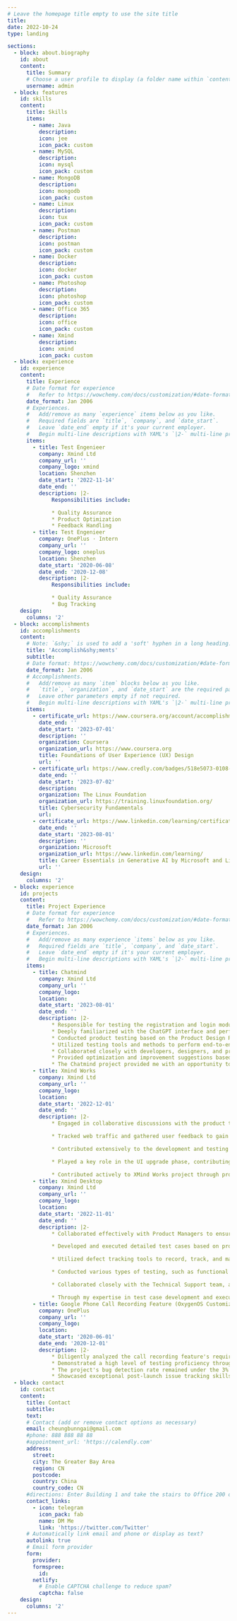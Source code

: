 ```yaml
---
# Leave the homepage title empty to use the site title
title:
date: 2022-10-24
type: landing

sections:
  - block: about.biography
    id: about
    content:
      title: Summary
      # Choose a user profile to display (a folder name within `content/authors/`)
      username: admin
  - block: features
    id: skills
    content:
      title: Skills
      items:
        - name: Java
          description: 
          icon: jee
          icon_pack: custom
        - name: MySQL
          description: 
          icon: mysql
          icon_pack: custom
        - name: MongoDB
          description: 
          icon: mongodb
          icon_pack: custom
        - name: Linux
          description: 
          icon: tux
          icon_pack: custom
        - name: Postman
          description: 
          icon: postman
          icon_pack: custom
        - name: Docker
          description: 
          icon: docker
          icon_pack: custom
        - name: Photoshop
          description: 
          icon: photoshop
          icon_pack: custom
        - name: Office 365
          description: 
          icon: office
          icon_pack: custom
        - name: Xmind
          description: 
          icon: xmind
          icon_pack: custom
  - block: experience
    id: experience
    content:
      title: Experience
      # Date format for experience
      #   Refer to https://wowchemy.com/docs/customization/#date-format
      date_format: Jan 2006
      # Experiences.
      #   Add/remove as many `experience` items below as you like.
      #   Required fields are `title`, `company`, and `date_start`.
      #   Leave `date_end` empty if it's your current employer.
      #   Begin multi-line descriptions with YAML's `|2-` multi-line prefix.
      items:
        - title: Test Engenieer
          company: Xmind Ltd
          company_url: ''
          company_logo: xmind
          location: Shenzhen
          date_start: '2022-11-14'
          date_end: ''
          description: |2-
              Responsibilities include:

              * Quality Assurance
              * Product Optimization
              * Feedback Handling
        - title: Test Engenieer
          company: OnePlus · Intern
          company_url: ''
          company_logo: oneplus
          location: Shenzhen
          date_start: '2020-06-08'
          date_end: '2020-12-08'
          description: |2-
              Responsibilities include:

              * Quality Assurance
              * Bug Tracking
    design:
      columns: '2'
  - block: accomplishments
    id: accomplishments
    content:
      # Note: `&shy;` is used to add a 'soft' hyphen in a long heading.
      title: 'Accomplish&shy;ments'
      subtitle:
      # Date format: https://wowchemy.com/docs/customization/#date-format
      date_format: Jan 2006
      # Accomplishments.
      #   Add/remove as many `item` blocks below as you like.
      #   `title`, `organization`, and `date_start` are the required parameters.
      #   Leave other parameters empty if not required.
      #   Begin multi-line descriptions with YAML's `|2-` multi-line prefix.
      items:
        - certificate_url: https://www.coursera.org/account/accomplishments/certificate/26Z62CSLEFNX
          date_end: ''
          date_start: '2023-07-01'
          description: ''
          organization: Coursera
          organization_url: https://www.coursera.org
          title: Foundations of User Experience (UX) Design
          url: ''
        - certificate_url: https://www.credly.com/badges/518e5073-0108-4e73-994b-790d1ed2126b/linked_in_profile
          date_end: ''
          date_start: '2023-07-02'
          description: 
          organization: The Linux Foundation
          organization_url: https://training.linuxfoundation.org/
          title: Cybersecurity Fundamentals
          url: 
        - certificate_url: https://www.linkedin.com/learning/certificates/8d44a5b7958748e8caacb936d3f5dab4f5f7ddf975dec745c7b00f8f7913589e?lipi=urn%3Ali%3Apage%3Ad_flagship3_profile_view_base%3BQfia4dCnTK%2BhyMc2OzJfFA%3D%3D
          date_end: ''
          date_start: '2023-08-01'
          description: ''
          organization: Microsoft
          organization_url: https://www.linkedin.com/learning/
          title: Career Essentials in Generative AI by Microsoft and LinkedIn
          url: ''
    design:
      columns: '2'
  - block: experience
    id: projects
    content:
      title: Project Experience
      # Date format for experience
      #   Refer to https://wowchemy.com/docs/customization/#date-format
      date_format: Jan 2006
      # Experiences.
      #   Add/remove as many experience `items` below as you like.
      #   Required fields are `title`, `company`, and `date_start`.
      #   Leave `date_end` empty if it's your current employer.
      #   Begin multi-line descriptions with YAML's `|2-` multi-line prefix.
      items:
        - title: Chatmind
          company: Xmind Ltd
          company_url: ''
          company_logo: 
          location: 
          date_start: '2023-08-01'
          date_end: ''
          description: |2-
              * Responsible for testing the registration and login module, including functional testing, user verification, and security validation. Ensured the stability and security of the registration and login process.
              * Deeply familiarized with the ChatGPT interface and performed interface checks and testing. Ensured smooth interaction and consistency between ChatGPT and the system.
              * Conducted product testing based on the Product Design Requirements (PDR), verifying if the system's functionalities meet the requirements, and identified potential issues and improvement points.
              * Utilized testing tools and methods to perform end-to-end testing of the system, ensuring stability and reliability in various usage scenarios.
              * Collaborated closely with developers, designers, and product managers, actively participated in product discussions and presentations, and provided suggestions, feedback, and improvement proposals.
              * Provided optimization and improvement suggestions based on user feedback and test results, and worked collaboratively with the team to drive product enhancements and iterations.
              * The Chatmind project provided me with an opportunity to gain in-depth knowledge of testing registration and login functionalities, interface testing, and product evaluation. Through collaboration with the team, I deepened my understanding of product requirements and became proficient in identifying and tracking issues during the testing process. Participating in the testing and product improvement process allowed me to provide valuable feedback and suggestions, positively influencing product optimization. This project enhanced my testing skills, as well as my ability to communicate and collaborate effectively, while providing me with insights into the product development process.
        - title: Xmind Works
          company: Xmind Ltd
          company_url: ''
          company_logo: 
          location: 
          date_start: '2022-12-01'
          date_end: ''
          description: |2-
              * Engaged in collaborative discussions with the product team to define project features and functionalities at the project inception stage. Provided valuable testing insights and recommendations to ensure project testability and quality.

              * Tracked web traffic and gathered user feedback to gain insights into user needs and issues. Utilized collected data to drive product improvements and new feature development. Collaborated closely with the product and development teams to establish deployment timelines based on traffic and user feedback.

              * Contributed extensively to the development and testing of the Collaboration feature post-project launch. Collaborated with the product team to define feature logic and testing strategies. Actively participated in formulating stress testing approaches to ensure feature stability and scalability.

              * Played a key role in the UI upgrade phase, contributing to identifying logic issues during the test case design process. Actively collaborated with the product and development teams to propose optimization solutions and suggestions for enhancing user experience and product usability.

              * Contributed actively to XMind Works project through productive collaboration with the product team, diligent tracking of web traffic and user feedback, active involvement in the development and testing of the Collaboration feature, and proactive optimization of UI upgrades. Demonstrated comprehensive testing support, ensuring feature stability and continuous enhancement of user experience, leading to project success.
        - title: Xmind Desktop
          company: Xmind Ltd
          company_url: ''
          company_logo: 
          location: 
          date_start: '2022-11-01'
          date_end: ''
          description: |2-
              * Collaborated effectively with Product Managers to ensure alignment on requirements and participate in requirement reviews and discussion meetings. Developed thorough understanding of product needs to devise comprehensive testing strategies and plans. Ensured complete coverage of functionalities and user requirements. 

              * Developed and executed detailed test cases based on product requirements and design documents. Identified and reported defects, working closely with the development team to validate fixes. 

              * Utilized defect tracking tools to record, track, and manage product issues. Provided accurate and informative defect reports, including reproducible steps, environment details, and screenshots. Facilitated efficient problem resolution by enabling the development team to quickly locate and address issues. 

              * Conducted various types of testing, such as functional testing, interface testing, and compatibility testing, to ensure product stability and consistency. Analyzed test results meticulously to identify potential issues and provided valuable insights and recommendations. 

              * Collaborated closely with the Technical Support team, actively engaging in user feedback analysis and issue resolution. Assisted in addressing quality-related concerns and effectively communicated with the development team to ensure prompt problem solving. 

              * Through my expertise in test case development and execution, defect management, test execution and result analysis, and collaborative approach with Product Managers and Technical Support teams, I have consistently delivered high-quality products and outstanding user experiences. 
        - title: Google Phone Call Recording Feature (OxygenOS Customization)
          company: OnePlus
          company_url: ''
          company_logo: 
          location: 
          date_start: '2020-06-01'
          date_end: '2020-12-01'
          description: |2-
              * Diligently analyzed the call recording feature's requirement document and skillfully conducted rigorous testing and test case writing.
              * Demonstrated a high level of testing proficiency through multiple rounds of system testing, achieving an impressive 95% test case coverage.
              * The project's bug detection rate remained under the 3% threshold thanks to vigilant attention to detail.
              * Showcased exceptional post-launch issue tracking skills, quickly identifying and reproducing problems, offering reliable feedback, and proactively working to resolve issues.
  - block: contact
    id: contact
    content:
      title: Contact
      subtitle:
      text: 
      # Contact (add or remove contact options as necessary)
      email: cheungbunngai@gmail.com
      #phone: 888 888 88 88
      #appointment_url: 'https://calendly.com'
      address:
        street: 
        city: The Greater Bay Area
        region: CN
        postcode: 
        country: China
        country_code: CN
      #directions: Enter Building 1 and take the stairs to Office 200 on Floor 2
      contact_links:
        - icon: telegram
          icon_pack: fab
          name: DM Me
          link: 'https://twitter.com/Twitter'
      # Automatically link email and phone or display as text?
      autolink: true
      # Email form provider
      form:
        provider: 
        formspree:
          id:
        netlify:
          # Enable CAPTCHA challenge to reduce spam?
          captcha: false
    design:
      columns: '2'
---
```

